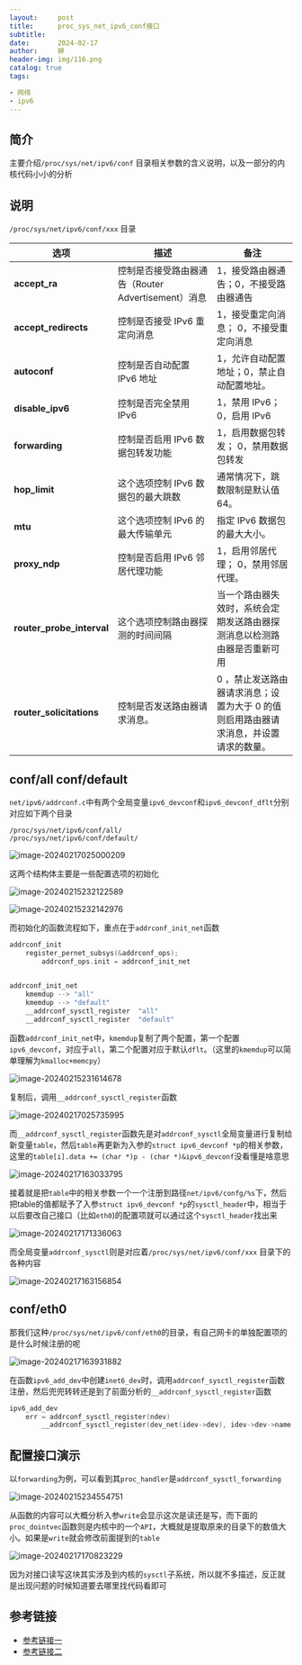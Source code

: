 ```yaml
---
layout:     post   				   
title:      proc_sys_net_ipv6_conf接口			
subtitle:  
date:       2024-02-17				
author:     婷                               
header-img: img/116.png 	
catalog: true 						
tags:								

- 网络
- ipv6
---
```






## 简介

主要介绍`/proc/sys/net/ipv6/conf` 目录相关参数的含义说明，以及一部分的内核代码小小的分析



## 说明

`/proc/sys/net/ipv6/conf/xxx` 目录

| 选项                      | 描述                                               | 备注                                                         |
| ------------------------- | -------------------------------------------------- | ------------------------------------------------------------ |
| **accept_ra**             | 控制是否接受路由器通告（Router Advertisement）消息 | 1，接受路由器通告；0，不接受路由器通告                       |
| **accept_redirects**      | 控制是否接受 IPv6 重定向消息                       | 1，接受重定向消息； 0，不接受重定向消息                      |
| **autoconf**              | 控制是否自动配置 IPv6 地址                         | 1，允许自动配置地址；0，禁止自动配置地址。                   |
| **disable_ipv6**          | 控制是否完全禁用 IPv6                              | 1，禁用 IPv6；0，启用 IPv6                                   |
| **forwarding**            | 控制是否启用 IPv6 数据包转发功能                   | 1，启用数据包转发； 0，禁用数据包转发                        |
| **hop_limit**             | 这个选项控制 IPv6 数据包的最大跳数                 | 通常情况下，跳数限制是默认值 64。                            |
| **mtu**                   | 这个选项控制 IPv6 的最大传输单元                   | 指定 IPv6 数据包的最大大小。                                 |
| **proxy_ndp**             | 控制是否启用 IPv6 邻居代理功能                     | 1，启用邻居代理； 0，禁用邻居代理。                          |
| **router_probe_interval** | 这个选项控制路由器探测的时间间隔                   | 当一个路由器失效时，系统会定期发送路由器探测消息以检测路由器是否重新可用 |
| **router_solicitations**  | 控制是否发送路由器请求消息。                       | 0 ，禁止发送路由器请求消息；设置为大于 0 的值则启用路由器请求消息，并设置请求的数量。 |





## conf/all conf/default

`net/ipv6/addrconf.c`中有两个全局变量`ipv6_devconf`和`ipv6_devconf_dflt`分别对应如下两个目录

```
/proc/sys/net/ipv6/conf/all/   
/proc/sys/net/ipv6/conf/default/
```



![image-20240217025000209](https://raw.githubusercontent.com/copyright1999/image-typora-markdown/main/proc_sys_net_ipv6_conf/image-20240217025000209.png)



这两个结构体主要是一些配置选项的初始化

![image-20240215232122589](https://raw.githubusercontent.com/copyright1999/image-typora-markdown/main/proc_sys_net_ipv6_conf/image-20240215232122589.png)



![image-20240215232142976](https://raw.githubusercontent.com/copyright1999/image-typora-markdown/main/proc_sys_net_ipv6_conf/image-20240215232142976.png)



而初始化的函数流程如下，重点在于`addrconf_init_net`函数

```c
addrconf_init
	register_pernet_subsys(&addrconf_ops);
		addrconf_ops.init = addrconf_init_net

            
addrconf_init_net
	kmemdup --> "all"
    kmemdup --> "default"
    __addrconf_sysctl_register  "all"
    __addrconf_sysctl_register  "default"
```





函数`addrconf_init_net`中，`kmemdup`复制了两个配置，第一个配置`ipv6_devconf`，对应于`all`，第二个配置对应于默认`dflt`。（这里的`kmemdup`可以简单理解为`kmalloc+memcpy`）

![image-20240215231614678](https://raw.githubusercontent.com/copyright1999/image-typora-markdown/main/proc_sys_net_ipv6_conf/image-20240215231614678.png)



复制后，调用`__addrconf_sysctl_register`函数

![image-20240217025735995](https://raw.githubusercontent.com/copyright1999/image-typora-markdown/main/proc_sys_net_ipv6_conf/image-20240217025735995.png)

而`__addrconf_sysctl_register`函数先是对`addrconf_sysctl`全局变量进行复制给新变量`table`，然后`table`再更新为入参的`struct ipv6_devconf *p`的相关参数，这里的`table[i].data += (char *)p - (char *)&ipv6_devconf`没看懂是啥意思

![image-20240217163033795](https://raw.githubusercontent.com/copyright1999/image-typora-markdown/main/proc_sys_net_ipv6_conf/image-20240217163033795.png)

接着就是把`table`中的相关参数一个一个注册到路径`net/ipv6/confg/%s`下，然后把table的值都赋予了入参`struct ipv6_devconf *p`的`sysctl_header`中，相当于以后要改自己接口（比如`eth0`)的配置项就可以通过这个`sysctl_header`找出来

![image-20240217171336063](https://raw.githubusercontent.com/copyright1999/image-typora-markdown/main/proc_sys_net_ipv6_conf/image-20240217171336063.png)



而全局变量`addrconf_sysctl`则是对应着`/proc/sys/net/ipv6/conf/xxx` 目录下的各种内容

![image-20240217163156854](https://raw.githubusercontent.com/copyright1999/image-typora-markdown/main/proc_sys_net_ipv6_conf/image-20240217163156854.png)





## conf/eth0

那我们这种`/proc/sys/net/ipv6/conf/eth0`的目录，有自己网卡的单独配置项的是什么时候注册的呢

![image-20240217163931882](https://raw.githubusercontent.com/copyright1999/image-typora-markdown/main/proc_sys_net_ipv6_conf/image-20240217163931882.png)

在函数`ipv6_add_dev`中创建`inet6_dev`时，调用`addrconf_sysctl_register`函数注册，然后兜兜转转还是到了前面分析的`__addrconf_sysctl_register`函数

```c
ipv6_add_dev
    err = addrconf_sysctl_register(ndev)
    	__addrconf_sysctl_register(dev_net(idev->dev), idev->dev->name,idev, &idev->cnf)
```







## 配置接口演示

以`forwarding`为例，可以看到其`proc_handler`是`addrconf_sysctl_forwarding`

![image-20240215234554751](https://raw.githubusercontent.com/copyright1999/image-typora-markdown/main/proc_sys_net_ipv6_conf/image-20240215234554751.png)

从函数的内容可以大概分析入参`write`会显示这次是读还是写，而下面的`proc_dointvec`函数则是内核中的一个`API`，大概就是提取原来的目录下的数值大小。如果是`write`就会修改前面提到的`table`

![image-20240217170823229](https://raw.githubusercontent.com/copyright1999/image-typora-markdown/main/proc_sys_net_ipv6_conf/image-20240217170823229.png)

因为对接口读写这块其实涉及到内核的`sysctl`子系统，所以就不多描述，反正就是出现问题的时候知道要去哪里找代码看即可







## 参考链接

- [参考链接一](https://blog.csdn.net/sinat_20184565/article/details/113731345)
- [参考链接二](https://tldp.org/HOWTO/Linux+IPv6-HOWTO/ch11s02.html)















